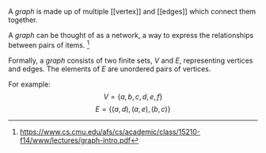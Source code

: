 A *graph* is made up of multiple [[vertex]] and [[edges]] which connect them together. 

A *graph* can be thought of as a network, a way to express the relationships between pairs of items. [^1]

Formally, a *graph* consists of two finite sets, $V$ and $E$, representing vertices and edges. The elements of $E$ are unordered pairs of vertices. 

For example:
$$
V = \{a, b, c, d, e, f\}
$$
$$
E = \{(a, d), (a, e), (b, c)\}
$$


[^1]: https://www.cs.cmu.edu/afs/cs/academic/class/15210-f14/www/lectures/graph-intro.pdf